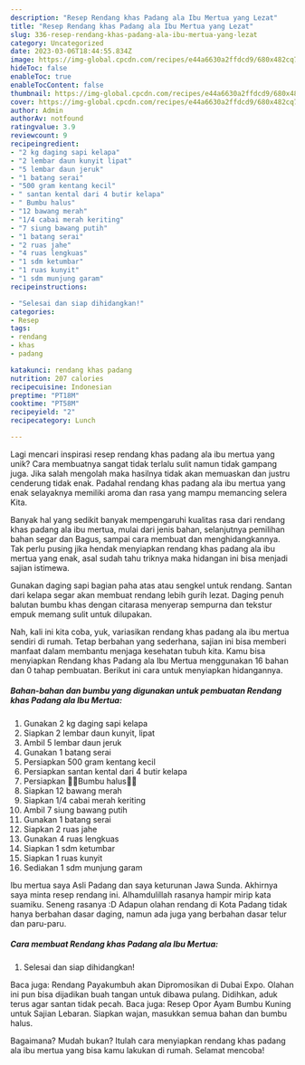 ```yaml
---
description: "Resep Rendang khas Padang ala Ibu Mertua yang Lezat"
title: "Resep Rendang khas Padang ala Ibu Mertua yang Lezat"
slug: 336-resep-rendang-khas-padang-ala-ibu-mertua-yang-lezat
category: Uncategorized
date: 2023-03-06T18:44:55.834Z
image: https://img-global.cpcdn.com/recipes/e44a6630a2ffdcd9/680x482cq70/rendang-khas-padang-ala-ibu-mertua-foto-resep-utama.jpg
hideToc: false
enableToc: true
enableTocContent: false
thumbnail: https://img-global.cpcdn.com/recipes/e44a6630a2ffdcd9/680x482cq70/rendang-khas-padang-ala-ibu-mertua-foto-resep-utama.jpg
cover: https://img-global.cpcdn.com/recipes/e44a6630a2ffdcd9/680x482cq70/rendang-khas-padang-ala-ibu-mertua-foto-resep-utama.jpg
author: Admin
authorAv: notfound
ratingvalue: 3.9
reviewcount: 9
recipeingredient:
- "2 kg daging sapi kelapa"
- "2 lembar daun kunyit lipat"
- "5 lembar daun jeruk"
- "1 batang serai"
- "500 gram kentang kecil"
- " santan kental dari 4 butir kelapa"
- " Bumbu halus"
- "12 bawang merah"
- "1/4 cabai merah keriting"
- "7 siung bawang putih"
- "1 batang serai"
- "2 ruas jahe"
- "4 ruas lengkuas"
- "1 sdm ketumbar"
- "1 ruas kunyit"
- "1 sdm munjung garam"
recipeinstructions:

- "Selesai dan siap dihidangkan!"
categories:
- Resep
tags:
- rendang
- khas
- padang

katakunci: rendang khas padang 
nutrition: 207 calories
recipecuisine: Indonesian
preptime: "PT18M"
cooktime: "PT58M"
recipeyield: "2"
recipecategory: Lunch

---
```





Lagi mencari inspirasi resep rendang khas padang ala ibu mertua yang unik? Cara membuatnya sangat tidak terlalu sulit namun tidak gampang juga. Jika salah mengolah maka hasilnya tidak akan memuaskan dan justru cenderung tidak enak. Padahal rendang khas padang ala ibu mertua yang enak selayaknya memiliki aroma dan rasa yang mampu memancing selera Kita.





Banyak hal yang sedikit banyak mempengaruhi kualitas rasa dari rendang khas padang ala ibu mertua, mulai dari jenis bahan, selanjutnya pemilihan bahan segar dan Bagus, sampai cara membuat dan menghidangkannya. Tak perlu pusing jika hendak menyiapkan rendang khas padang ala ibu mertua yang enak,      asal sudah tahu triknya maka hidangan ini bisa menjadi sajian istimewa.














Gunakan daging sapi bagian paha atas atau sengkel untuk rendang. Santan dari kelapa segar akan membuat rendang lebih gurih lezat. Daging penuh balutan bumbu khas dengan citarasa menyerap sempurna dan tekstur empuk memang sulit untuk dilupakan.






Nah, kali ini kita coba, yuk, variasikan rendang khas padang ala ibu mertua sendiri di rumah. Tetap berbahan yang sederhana, sajian ini bisa memberi manfaat dalam membantu menjaga kesehatan tubuh kita. Kamu bisa menyiapkan Rendang khas Padang ala Ibu Mertua menggunakan 16 bahan dan 0 tahap pembuatan. Berikut ini cara untuk menyiapkan hidangannya.

<!--inarticleads1-->

##### Bahan-bahan dan bumbu yang digunakan untuk pembuatan Rendang khas Padang ala Ibu Mertua:

1. Gunakan 2 kg daging sapi kelapa
1. Siapkan 2 lembar daun kunyit, lipat
1. Ambil 5 lembar daun jeruk
1. Gunakan 1 batang serai
1. Persiapkan 500 gram kentang kecil
1. Persiapkan  santan kental dari 4 butir kelapa
1. Persiapkan  🌻🌻Bumbu halus🌻🌻
1. Siapkan 12 bawang merah
1. Siapkan 1/4 cabai merah keriting
1. Ambil 7 siung bawang putih
1. Gunakan 1 batang serai
1. Siapkan 2 ruas jahe
1. Gunakan 4 ruas lengkuas
1. Siapkan 1 sdm ketumbar
1. Siapkan 1 ruas kunyit
1. Sediakan 1 sdm munjung garam


Ibu mertua saya Asli Padang dan saya keturunan Jawa Sunda. Akhirnya saya minta resep rendang ini. Alhamdulillah rasanya hampir mirip kata suamiku. Seneng rasanya :D Adapun olahan rendang di Kota Padang tidak hanya berbahan dasar daging, namun ada juga yang berbahan dasar telur dan paru-paru. 

<!--inarticleads2-->

##### Cara membuat Rendang khas Padang ala Ibu Mertua:


1. Selesai dan siap dihidangkan!

Baca juga: Rendang Payakumbuh akan Dipromosikan di Dubai Expo. Olahan ini pun bisa dijadikan buah tangan untuk dibawa pulang. Didihkan, aduk terus agar santan tidak pecah. Baca juga: Resep Opor Ayam Bumbu Kuning untuk Sajian Lebaran. Siapkan wajan, masukkan semua bahan dan bumbu halus. 

Bagaimana? Mudah bukan? Itulah cara menyiapkan rendang khas padang ala ibu mertua yang bisa kamu lakukan di rumah. Selamat mencoba!
